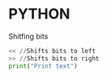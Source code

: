 # PYTHON


Shitfing bits
```py
<< //Shifts bits to left 
>> //Shifts bits to right 
print("Print text")
```
